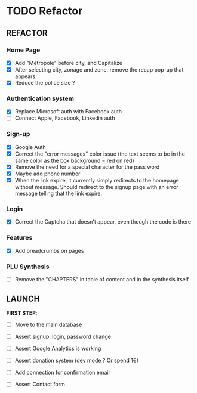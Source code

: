# TODO Refactor

## REFACTOR

### Home Page

- [x] Add "Métropole" before city, and Capitalize
- [x] After selecting city, zonage and zone, remove the recap pop-up that appears.
- [x] Reduce the police size ?

### Authentication system

- [x] Replace Microsoft auth with Facebook auth
- [ ] Connect Apple, Facebook, Linkedin auth

### Sign-up

- [x] Google Auth
- [x] Correct the "error messages" color issue (the text seems to be in the same color as the box background = red on red)
- [x] Remove the need for a special character for the pass word
- [x] Maybe add phone number
- [x] When the link expire, it currently simply redirects to the homepage without message. Should redirect to the signup page with an error message telling that the link expire.

### Login

- [x] Correct the Captcha that doesn't appear, even though the code is there

### Features

- [x] Add breadcrumbs on pages

### PLU Synthesis

- [ ] Remove the "CHAPTERS" in table of content and in the synthesis itself

## LAUNCH

**FIRST STEP**:

- [ ] Move to the main database

- [ ] Assert signup, login, password change
- [ ] Assert Google Analytics is working
- [ ] Assert donation system (dev mode ? Or spend 1€)
- [ ] Add connection for confirmation email
- [ ] Assert Contact form
